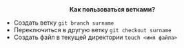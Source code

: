 <center><b>Как пользоваться ветками?</b></center>

*  Создать ветку `git branch surname`
*  Переключиться в другую ветку `git checkout surname`
*  Создать файл в текущей директории `touch <имя файла>`